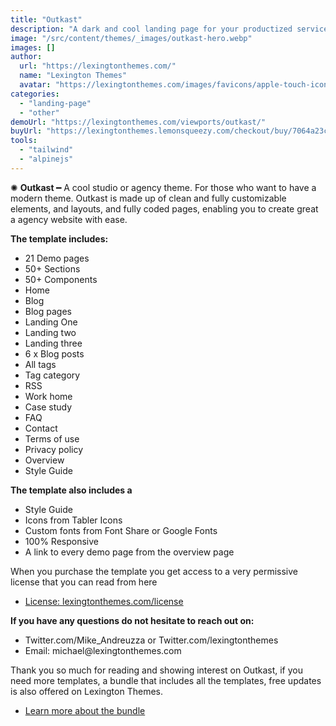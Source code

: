 ```yaml
---
title: "Outkast"
description: "A dark and cool landing page for your productized service."
image: "/src/content/themes/_images/outkast-hero.webp"
images: []
author:
  url: "https://lexingtonthemes.com/"
  name: "Lexington Themes"
  avatar: "https://lexingtonthemes.com/images/favicons/apple-touch-icon.png"
categories:
  - "landing-page"
  - "other"
demoUrl: "https://lexingtonthemes.com/viewports/outkast/"
buyUrl: "https://lexingtonthemes.lemonsqueezy.com/checkout/buy/7064a23c-2b0a-45a4-8e4a-8a9227ee8b0c"
tools:
  - "tailwind"
  - "alpinejs"
---
```


<p>✺&nbsp;<strong>Outkast&nbsp;</strong>━ A cool studio or agency theme. For those who want to have a modern theme. Outkast is made up of clean and fully customizable elements, and layouts, and fully coded pages, enabling you to create great a agency website with ease.</p>
<p><strong>The template includes:</strong></p>
<ul>
 <li><span style="color: var(--tw-prose-bold);">21 Demo pages</span></li>
  <li><span style="color: var(--tw-prose-bold);">50+ Sections</span></li>
  <li><span style="color: var(--tw-prose-bold);">50+ Components</span></li>
<li>Home</li>
<li>Blog
        <li>Blog pages</li>
        <li>Landing One</li>
        <li>Landing two</li>
        <li>Landing three</li>
        <li>6 x Blog posts</li>
        <li>All tags</li>
        <li>Tag category</li>
        <li>RSS</li>
        <li>Work home</li>
        <li>Case study</li>
        <li>FAQ</li>
        <li>Contact</li>
        <li>Terms of use</li>
        <li>Privacy policy</li>
        <li>Overview</li>
        <li>Style Guide</li>

</ul>
<p><strong>The template also includes a</strong></p>
<ul>
  <li>Style Guide</li>
  <li>Icons from Tabler Icons</li>
  <li>Custom fonts from Font Share or Google Fonts</li>
  <li>100%&nbsp;Responsive</li>
  <li>A link to every demo page from the overview page</li>
</ul>
<p>When you purchase the template you get access to a very permissive license that you can read from here</p>
<ul>
  <li><a href="https://lexingtonthemes.com/license/" rel="noopener noreferrer" target="_blank">License: lexingtonthemes.com/license</a></li>
</ul>
<p><strong>If you have any questions do not hesitate to reach out on:</strong></p>
<ul>
  <li>Twitter.com/Mike_Andreuzza or&nbsp;Twitter.com/lexingtonthemes</li>
  <li>Email: michael@lexingtonthemes.com</li>
</ul>
<p>Thank you so much for reading and showing interest on Outkast, if you need more templates, a bundle that includes all the templates, free updates is also offered on Lexington Themes.&nbsp;</p>
<ul>
  <li><a href="https://lexingtonthemes.com/pricing/" rel="noopener noreferrer" target="_blank">Learn more about the bundle</a></li>
</ul>
